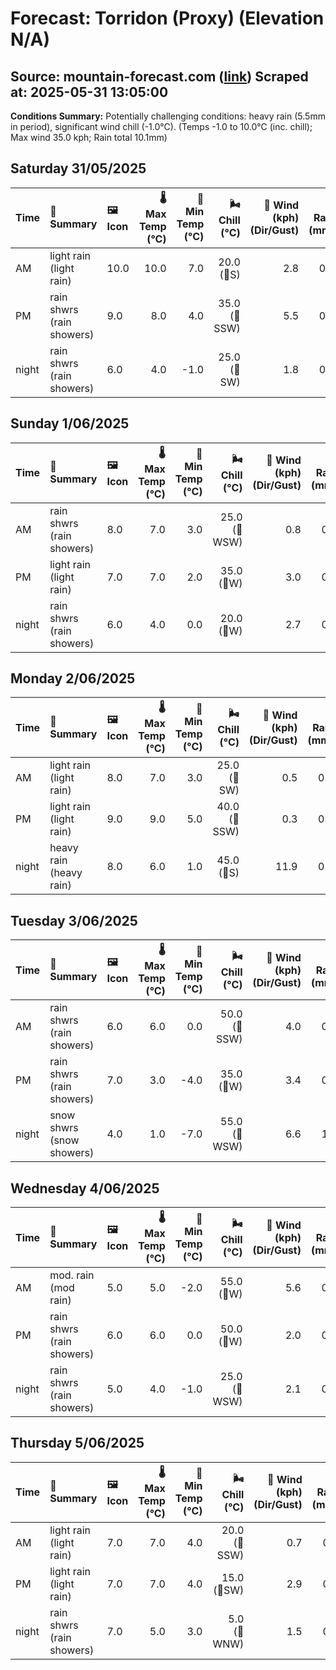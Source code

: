 # Forecast: Torridon (Proxy) (Elevation N/A)
**Source:** mountain-forecast.com ([link](https://www.mountain-forecast.com/peaks/Beinn-Eighe/forecasts/500))
**Scraped at:** 2025-05-31 13:05:00
---

**Conditions Summary:** Potentially challenging conditions: heavy rain (5.5mm in period), significant wind chill (-1.0°C). (Temps -1.0 to 10.0°C (inc. chill); Max wind 35.0 kph; Rain total 10.1mm)

## Saturday 31/05/2025
| **Time** | **📝 Summary** | **🖼️ Icon** | **🌡️ Max Temp (°C)** | **🥶 Min Temp (°C)** | **🌬️ Chill (°C)** | **💨 Wind (kph) (Dir/Gust)** | **💧 Rain (mm)** | **❄️ Snow (cm)** | **☁️ Cloud Base (m)** | **🧊 Freezing Lvl (m)** |
|:------- |:------- |:----- |--------------: |-------------: |-----------: |---------------------: |---------: |----------: |---------------: |----------------: |
| AM      | light rain<br><span class="icon-desc">(light rain)</span> | 10.0 | 10.0 | 7.0 | 20.0<br>(🧭S) | 2.8 | 0.0 | 250 | 2100 |
| PM      | rain shwrs<br><span class="icon-desc">(rain showers)</span> | 9.0 | 8.0 | 4.0 | 35.0<br>(🧭SSW) | 5.5 | 0.0 | 200 | 1850 |
| night   | rain shwrs<br><span class="icon-desc">(rain showers)</span> | 6.0 | 4.0 | -1.0 | 25.0<br>(🧭SW) | 1.8 | 0.0 | 700 | 1300 |

## Sunday 1/06/2025
| **Time** | **📝 Summary** | **🖼️ Icon** | **🌡️ Max Temp (°C)** | **🥶 Min Temp (°C)** | **🌬️ Chill (°C)** | **💨 Wind (kph) (Dir/Gust)** | **💧 Rain (mm)** | **❄️ Snow (cm)** | **☁️ Cloud Base (m)** | **🧊 Freezing Lvl (m)** |
|:------- |:------- |:----- |--------------: |-------------: |-----------: |---------------------: |---------: |----------: |---------------: |----------------: |
| AM      | rain shwrs<br><span class="icon-desc">(rain showers)</span> | 8.0 | 7.0 | 3.0 | 25.0<br>(🧭WSW) | 0.8 | 0.0 | 600 | 1300 |
| PM      | light rain<br><span class="icon-desc">(light rain)</span> | 7.0 | 7.0 | 2.0 | 35.0<br>(🧭W) | 3.0 | 0.0 | 350 | 1600 |
| night   | rain shwrs<br><span class="icon-desc">(rain showers)</span> | 6.0 | 4.0 | 0.0 | 20.0<br>(🧭W) | 2.7 | 0.0 | 350 | 1250 |

## Monday 2/06/2025
| **Time** | **📝 Summary** | **🖼️ Icon** | **🌡️ Max Temp (°C)** | **🥶 Min Temp (°C)** | **🌬️ Chill (°C)** | **💨 Wind (kph) (Dir/Gust)** | **💧 Rain (mm)** | **❄️ Snow (cm)** | **☁️ Cloud Base (m)** | **🧊 Freezing Lvl (m)** |
|:------- |:------- |:----- |--------------: |-------------: |-----------: |---------------------: |---------: |----------: |---------------: |----------------: |
| AM      | light rain<br><span class="icon-desc">(light rain)</span> | 8.0 | 7.0 | 3.0 | 25.0<br>(🧭SW) | 0.5 | 0.0 | 450 | 1350 |
| PM      | light rain<br><span class="icon-desc">(light rain)</span> | 9.0 | 9.0 | 5.0 | 40.0<br>(🧭SSW) | 0.3 | 0.0 | 700 | 1650 |
| night   | heavy rain<br><span class="icon-desc">(heavy rain)</span> | 8.0 | 6.0 | 1.0 | 45.0<br>(🧭S) | 11.9 | 0.0 | 250 | 1650 |

## Tuesday 3/06/2025
| **Time** | **📝 Summary** | **🖼️ Icon** | **🌡️ Max Temp (°C)** | **🥶 Min Temp (°C)** | **🌬️ Chill (°C)** | **💨 Wind (kph) (Dir/Gust)** | **💧 Rain (mm)** | **❄️ Snow (cm)** | **☁️ Cloud Base (m)** | **🧊 Freezing Lvl (m)** |
|:------- |:------- |:----- |--------------: |-------------: |-----------: |---------------------: |---------: |----------: |---------------: |----------------: |
| AM      | rain shwrs<br><span class="icon-desc">(rain showers)</span> | 6.0 | 6.0 | 0.0 | 50.0<br>(🧭SSW) | 4.0 | 0.0 | 250 | 1300 |
| PM      | rain shwrs<br><span class="icon-desc">(rain showers)</span> | 7.0 | 3.0 | -4.0 | 35.0<br>(🧭W) | 3.4 | 0.0 | 300 | 1300 |
| night   | snow shwrs<br><span class="icon-desc">(snow showers)</span> | 4.0 | 1.0 | -7.0 | 55.0<br>(🧭WSW) | 6.6 | 1.0 | 350 | 650 |

## Wednesday 4/06/2025
| **Time** | **📝 Summary** | **🖼️ Icon** | **🌡️ Max Temp (°C)** | **🥶 Min Temp (°C)** | **🌬️ Chill (°C)** | **💨 Wind (kph) (Dir/Gust)** | **💧 Rain (mm)** | **❄️ Snow (cm)** | **☁️ Cloud Base (m)** | **🧊 Freezing Lvl (m)** |
|:------- |:------- |:----- |--------------: |-------------: |-----------: |---------------------: |---------: |----------: |---------------: |----------------: |
| AM      | mod. rain<br><span class="icon-desc">(mod rain)</span> | 5.0 | 5.0 | -2.0 | 55.0<br>(🧭W) | 5.6 | 0.0 | 200 | 1200 |
| PM      | rain shwrs<br><span class="icon-desc">(rain showers)</span> | 6.0 | 6.0 | 0.0 | 50.0<br>(🧭W) | 2.0 | 0.0 | 250 | 1200 |
| night   | rain shwrs<br><span class="icon-desc">(rain showers)</span> | 5.0 | 4.0 | -1.0 | 25.0<br>(🧭WSW) | 2.1 | 0.0 | 700 | 1200 |

## Thursday 5/06/2025
| **Time** | **📝 Summary** | **🖼️ Icon** | **🌡️ Max Temp (°C)** | **🥶 Min Temp (°C)** | **🌬️ Chill (°C)** | **💨 Wind (kph) (Dir/Gust)** | **💧 Rain (mm)** | **❄️ Snow (cm)** | **☁️ Cloud Base (m)** | **🧊 Freezing Lvl (m)** |
|:------- |:------- |:----- |--------------: |-------------: |-----------: |---------------------: |---------: |----------: |---------------: |----------------: |
| AM      | light rain<br><span class="icon-desc">(light rain)</span> | 7.0 | 7.0 | 4.0 | 20.0<br>(🧭SSW) | 0.7 | 0.0 | 250 | 1400 |
| PM      | light rain<br><span class="icon-desc">(light rain)</span> | 7.0 | 7.0 | 4.0 | 15.0<br>(🧭SW) | 2.9 | 0.0 | 200 | 1600 |
| night   | rain shwrs<br><span class="icon-desc">(rain showers)</span> | 7.0 | 5.0 | 3.0 | 5.0<br>(🧭WNW) | 1.5 | 0.0 | 250 | 1450 |